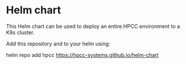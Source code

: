 Helm chart
==========

This Helm chart can be used to deploy an entire HPCC environment to a K8s cluster.

Add this repository and to your helm using:

helm repo add hpcc https://hpcc-systems.github.io/helm-chart

